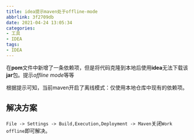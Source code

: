 ```yaml
---
title: idea提示maven处于offline-mode
abbrlink: 3f2709db
date: 2021-04-24 13:05:34
categories:
- 工具
- IDEA
tags:
- IDEA
---
```


在**pom**文件中新增了一条依赖项，但是将代码克隆到本地后使用**idea**无法下载该**jar**包。提示*offline mode*等等

根据提示可知，当前maven开启了离线模式：仅使用本地仓库中现有的依赖项。

<!-- more -->

## 解决方案

`File -> Settings -> Build,Execution,Deployment -> Maven`关闭`Work offline`即可解决。



